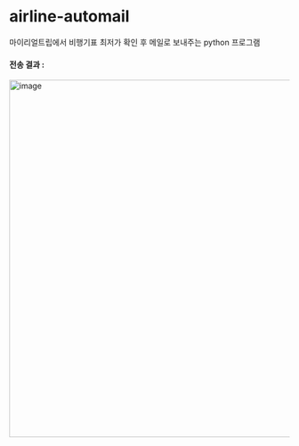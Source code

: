 # airline-automail
마이리얼트립에서 비행기표 최저가 확인 후 메일로 보내주는 python 프로그램

#### 전송 결과 :
<img width="641" alt="image" src="https://user-images.githubusercontent.com/59094592/192142084-4bd4da34-6bee-4b48-a0e4-3413ecbafef2.png">
